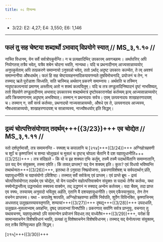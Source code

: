 ```yaml
---
title: ०८ टिप्पन्यः

---
```

- 3/22: E2: 4,27; E4: 3,550; E6: 1,146

____________________________________________


## फलं तु सह चेष्टया शब्दार्थो ऽभावाद् विप्रयोगे स्यात् // MS_३,१.१० //

नास्ति विधानम्, येन सर्वे सर्वत्रोपकुर्वन्ति। न च प्रत्यक्षादिभिर् उपकारम् अवगच्छामः। अर्थापत्तिर् अपि नियोगतस् तत्रैव भवेत्, यत्रैव शबेन चोदना भवति, नान्यथा। यदि च प्रथनादीनाम् आज्यसान्नाय्ययोर् अनुपकुर्वताम् अपि तत्प्रकरणे समाम्नायो ऽनुपपन्नो भवेत्, ततो ऽर्थाद् अदृष्ट उपकारः कल्प्येत, ते त्व् अवश्यं समाम्नानीया औषधार्थम्। फलं हि सह चेष्टयावहननादिकयावगम्यते तुषविमोचनादि, प्रयोजनं च तेन, न तस्माद् ऋते पुरोडाशः सिध्यति, सति चास्मिन्न् अर्थवान् प्रकरणे समाम्नायः। अर्थवति च तस्मिन् नादृष्टकल्पनायां प्रमाणम् अस्तीत्य् अतो न शक्यं कल्पयितुम्। यदि च तत्र तण्डुलादिनिष्पादनं दृष्टं नाभविष्यत्, ततो विप्रयोगे तण्डुलादीनाम् अभावाद् उपकारस्य शब्दार्थमात्रं दृष्टोपकारानपेक्षं कर्तव्यम् इत्य् आज्यसान्नाय्ययोर् अपि क्रियमाणानाम् अदृष्टम् अभविष्यत्। तस्मान् न प्रथनादयः सर्वत्र। एवम् उत्पवनादयः शाखाहरणादयश् च। तस्मान् न, सर्वे सर्व्त्र कर्तव्याः, प्रथनादयो नाज्यसान्नायय्योः, औषधे एव ते, उत्पवनादय आज्यस्य, नौषधसान्नाय्ययोः, शाखाहरणादयश् च सान्नाय्यस्य, नाज्यौषधयोर् इति सिद्धम्।


____________________________________________


## द्रव्यं चोत्पत्तिसंयोगात् तदर्थम्+++({3/23})+++ एव चोद्येत // MS_३,१.११ //

स्तो दर्शपूर्णमासौ, तत्र समामनन्ति - स्फ्यश् च कपालानि च [२१४]+++({3/24})+++ अग्निहोत्रहवणी च शूर्पं च कृष्णाजिनं च शम्या चोलूखलं च मुसलं च दृष्टच् चोपला चैतानि वै दश यज्ञायुधानीति+++({3/25})+++। तत्र संदिह्यते - किं यो य इह शक्यत एभिः कर्तुम्, तस्मै तस्मै पदार्थायैतानि समाम्नातानि, उत यद् येन संयुक्तम्, तस्मा एवेति। किं तावत् प्राप्तम्? यद् येन शक्यम् इति। कुतः? एवं विधयो भविष्यन्ति तथार्थन्वतः+++({3/26})+++, इतरथा ते ऽनुवादा निष्प्रयोजनाः, प्रकरणाविशेषश् च सर्वपदार्थान् प्रति, यज्ञायुधानीति च यज्ञसंयोगो ऽविशिष्टः। तस्मात् सर्वे सर्वत्रेत्य् एवं प्राप्तम्।
एवं प्राप्ते ब्रूमः - द्रव्यं चोत्पत्तिसंयोगात् तदर्थम् एव चोद्येत, यो येन पदार्थेन सहोत्पत्तिवाक्येन संयुक्तः स पदार्थः तेनैव कर्तव्यः, यथा स्फ्येनोद्धन्तीत्य् उद्धनार्थता स्फ्यस्य वाक्येन, तद् उद्धणनं न स्फ्याद् अन्येन कर्तव्यम्। यदा चैवम्, तदा प्राप्त एव स्फ्यः, तस्यायम् अनुवादो भवितुम् अर्हति, एतानि वै दशयज्ञायुधानीति। एवम् एकैस्यानुवादः, तेन तेन वचनेन प्राप्तस्य। यथा - कपालेषु श्रपयति, अग्निहोत्रहवण्या हवींषि निर्वपति, शूर्पेण विविनक्ति, कृष्णाजिनम् अधस्ताद् उलूखलस्यावस्तृणाति, शम्यायां+++({3/27})+++ दृषद्य्+++({3/28})+++ उपदधाति, उलूखल-मुसलाभ्याम् अवहन्ति, दृषद् उपलाभ्यां पिनष्टीति। प्रकरणात् सर्वाणि सर्वत्र प्राप्नुयुः, वचनात् तु यथावचनम्, यज्ञायुधशब्दो ऽपि सामान्येन प्रयोजनं विदधत् तद् वाध्येतैव+++({3/29})+++, परोक्षं हि सामान्यवचनेन विशेषविधानं भवति, प्रत्यक्षं तु विशेषवचनेन विशेषविधानम्। तस्माद् यद् येनोत्पत्त्या संयुक्तम्, तत् तत्रैव विनियुज्यत इति सिद्धम्।

[२१५]+++({3/30})+++
